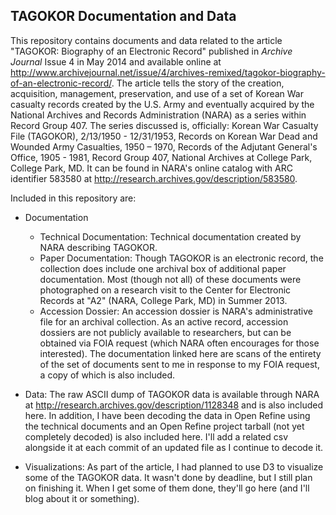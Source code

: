 ## TAGOKOR Documentation and Data

This repository contains documents and data related to the article "TAGOKOR: Biography of an Electronic Record" published in *Archive Journal* Issue 4 in May 2014 and available online at http://www.archivejournal.net/issue/4/archives-remixed/tagokor-biography-of-an-electronic-record/. The article tells the story of the creation, acquisition, management, preservation, and use of a set of Korean War casualty records created by the U.S. Army and eventually acquired by the National Archives and Records Administration (NARA) as a series within Record Group 407. The series discussed is, officially: Korean War Casualty File (TAGOKOR), 2/13/1950 - 12/31/1953, Records on Korean War Dead and Wounded Army Casualties, 1950 – 1970, Records of the Adjutant General's Office, 1905 - 1981, Record Group 407, National Archives at College Park, College Park, MD. It can be found in NARA's online catalog with ARC identifier 583580 at http://research.archives.gov/description/583580.

Included in this repository are:

* Documentation
  * Technical Documentation: Technical documentation created by NARA describing TAGOKOR.
  * Paper Documentation: Though TAGOKOR is an electronic record, the collection does include one archival box of additional paper documentation. Most (though not all) of these documents were photographed on a research visit to the Center for Electronic Records at "A2" (NARA, College Park, MD) in Summer 2013.
  * Accession Dossier: An accession dossier is NARA's administrative file for an archival collection. As an active record, accession dossiers are not publicly available to researchers, but can be obtained via FOIA request (which NARA often encourages for those interested). The documentation linked here are scans of the entirety of the set of documents sent to me in response to my FOIA request, a copy of which is also included.

* Data: The raw ASCII dump of TAGOKOR data is available through NARA at 
http://research.archives.gov/description/1128348 and is also included here. In addition, I have been decoding the data in Open Refine using the technical documents and an Open Refine project tarball (not yet completely decoded) is also included here. I'll add a related csv alongside it at each commit of an updated file as I continue to decode it.

* Visualizations: As part of the article, I had planned to use D3 to visualize some of the TAGOKOR data. It wasn't done by deadline, but I still plan on finishing it. When I get some of them done, they'll go here (and I'll blog about it or something).
